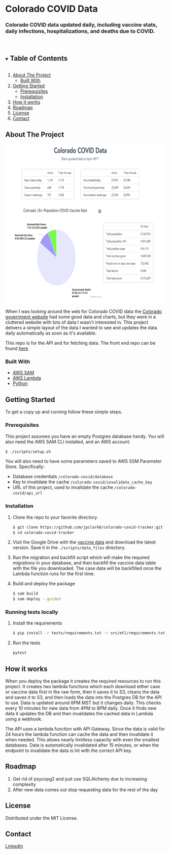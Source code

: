# Colorado COVID Data

### Colorado COVID data updated daily, including vaccine stats, daily infections, hospitalizations, and deaths due to COVID.


<br>
<details open="open">
  <summary><h2 style="display: inline-block">Table of Contents</h2></summary>
  <ol>
    <li>
      <a href="#about-the-project">About The Project</a>
      <ul>
        <li><a href="#built-with">Built With</a></li>
      </ul>
    </li>
    <li>
      <a href="#getting-started">Getting Started</a>
      <ul>
        <li><a href="#prerequisites">Prerequisites</a></li>
        <li><a href="#installation">Installation</a></li>
      </ul>
    </li>
    <li><a href="#how-it-works">How it works</a></li>
    <li><a href="#roadmap">Roadmap</a></li>
    <li><a href="#license">License</a></li>
    <li><a href="#contact">Contact</a></li>
  </ol>
</details>



<!-- ABOUT THE PROJECT -->
## About The Project

[<img src="./images/dashboard.png" height="500px"/>](https://coloradocoviddata.com)

When I was looking around the web for Colorado COVID data the [Colorado government website](https://covid19.colorado.gov/data) had some good data and charts, but they were in a cluttered website with lots of data I wasn't interested in. This project delivers a simple layout of the data I wanted to see and updates the data daily automatically as soon as it's available. 

This repo is for the API and for fetching data. The front end repo can be found [here](https://github.com/jpclark6/colorado-covid-frontend)


### Built With

* [AWS SAM](https://aws.amazon.com/serverless/sam/)
* [AWS Lambda](https://aws.amazon.com/lambda/)
* [Python](https://www.python.org/)



## Getting Started

To get a copy up and running follow these simple steps.

### Prerequisites

 This project assumes you have an empty Postgres database handy. You will also need the AWS SAM CLI installed, and an AWS account.

```sh
$ ./scripts/setup.sh
```

You will also need to have some parameters saved to AWS SSM Parameter Store. Specifically:

* Database credentials `/colorado-covid/database`
* Key to invalidate the cache `/colorado-covid/invalidate_cache_key`
* URL of this project, used to invalidate the cache `/colorado-covid/api_url`

### Installation

1. Clone the repo to your favorite directory.
    ```sh
    $ git clone https://github.com/jpclark6/colorado-covid-tracker.git
    $ cd colorado-covid-tracker
    ```

2. Visit the Google Drive with the [vaccine data](https://drive.google.com/drive/folders/1r095ofG8YvNj_dMWEq4XKkfhDaF8-I0n) and download the latest version. Save it in the `./scripts/data_files` directory.

3. Run the migration and backfill script which will make the required migrations in your database, and then backfill the vaccine data table with the file you downloaded. The case data will be backfilled once the Lambda function runs for the first time.

4. Build and deploy the package
    ```sh
    $ sam build
    $ sam deploy --guided
    ```

### Running tests locally

1. Install the requirements
    ```sh
    $ pip install -r tests/requirements.txt -r src/etl/requirements.txt -r src/api/requirements.txt
    ```

2. Run the tests
    ```sh
    pytest
    ```


## How it works

When you deploy the package it creates the required resources to run this project. It creates two lambda functions which each download either case or vaccine data first in the raw form, then it saves it to S3, cleans the data and saves it to S3, and then loads the data into the Postgres DB for the API to use. Data is updated around 6PM MST but it changes daily. This checks every 10 minutes for new data from 4PM to 8PM daily. Once it finds new data it updates the DB and then invalidates the cached data in Lambda using a webhook.

The API uses a lambda function with API Gateway. Since the data is valid for 24 hours the lambda function can cache the data and then invalidate it when needed. This allows nearly limitless capacity with even the smallest  databases. Data is automatically invalidated after 15 minutes, or when the endpoint to invalidate the data is hit with the correct API key.


## Roadmap

1. Get rid of psycopg2 and just use SQLAlchemy due to increasing complexity
1. After new data comes out stop requesting data for the rest of the day

## License

Distributed under the MIT License.


## Contact

[LinkedIn](https://linkedin.com/in/jpclark6)

